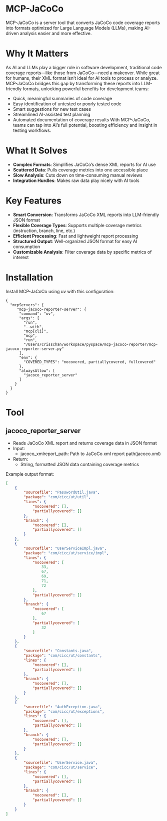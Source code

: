 # MCP-JaCoCo
MCP-JaCoCo is a server tool that converts JaCoCo code coverage reports into formats optimized for Large Language Models (LLMs), making AI-driven analysis easier and more effective.

# Why It Matters
As AI and LLMs play a bigger role in software development, traditional code coverage reports—like those from JaCoCo—need a makeover. While great for humans, their XML format isn’t ideal for AI tools to process or analyze. MCP-JaCoCo bridges this gap by transforming these reports into LLM-friendly formats, unlocking powerful benefits for development teams:

- Quick, meaningful summaries of code coverage
- Easy identification of untested or poorly tested code
- Smart suggestions for new test cases
- Streamlined AI-assisted test planning
- Automated documentation of coverage results
With MCP-JaCoCo, teams can tap into AI’s full potential, boosting efficiency and insight in testing workflows.

# What It Solves
- **Complex Formats**: Simplifies JaCoCo’s dense XML reports for AI use
- **Scattered Data**: Pulls coverage metrics into one accessible place
- **Slow Analysis**: Cuts down on time-consuming manual reviews
- **Integration Hurdles**: Makes raw data play nicely with AI tools

# Key Features
- **Smart Conversion**: Transforms JaCoCo XML reports into LLM-friendly JSON format
- **Flexible Coverage Types**: Supports multiple coverage metrics (instruction, branch, line, etc.)
- **Efficient Processing**: Fast and lightweight report processing
- **Structured Output**: Well-organized JSON format for easy AI consumption
- **Customizable Analysis**: Filter coverage data by specific metrics of interest

# Installation
Install MCP-JaCoCo using uv with this configuration:
```
{
  "mcpServers": {
     "mcp-jacoco-reporter-server": {
      "command": "uv",
      "args": [
        "run",
        "--with",
        "mcp[cli]",
        "mcp",
        "run",
        "/Users/crisschan/workspace/pyspace/mcp-jacoco-reporter/mcp-jacoco-reporter-server.py"
      ],
      "env": {
        "COVERED_TYPES": "nocovered, partiallycovered, fullcovered"
      },
      "alwaysAllow": [
        "jacoco_reporter_server"
      ]
    }
  }
}
```

# Tool
## jacoco_reporter_server

- Reads JaCoCo XML report and returns coverage data in JSON format
- Input:
  - jacoco_xmlreport_path: Path to JaCoCo xml report path(jacoco.xml)
- Return:
  - String, formatted JSON data containing coverage metrics

Example output format:
```json
[
    {
        "sourcefile": "PasswordUtil.java",
        "package": "com/cicc/ut/util",
        "lines": {
            "nocovered": [],
            "partiallycovered": []
        },
        "branch": {
            "nocovered": [],
            "partiallycovered": []
        }
    },
    {
        "sourcefile": "UserServiceImpl.java",
        "package": "com/cicc/ut/service/impl",
        "lines": {
            "nocovered": [
                33,
                67,
                69,
                71,
                72
            ],
            "partiallycovered": []
        },
        "branch": {
            "nocovered": [
                67
            ],
            "partiallycovered": [
                32
            ]
        }
    },
    {
        "sourcefile": "Constants.java",
        "package": "com/cicc/ut/constants",
        "lines": {
            "nocovered": [],
            "partiallycovered": []
        },
        "branch": {
            "nocovered": [],
            "partiallycovered": []
        }
    },
    {
        "sourcefile": "AuthException.java",
        "package": "com/cicc/ut/exceptions",
        "lines": {
            "nocovered": [],
            "partiallycovered": []
        },
        "branch": {
            "nocovered": [],
            "partiallycovered": []
        }
    },
    {
        "sourcefile": "UserService.java",
        "package": "com/cicc/ut/service",
        "lines": {
            "nocovered": [],
            "partiallycovered": []
        },
        "branch": {
            "nocovered": [],
            "partiallycovered": []
        }
    }
]
```